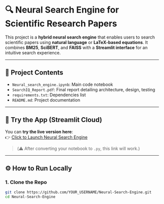 # 🔍 Neural Search Engine for Scientific Research Papers

This project is a **hybrid neural search engine** that enables users to search scientific papers using **natural language** or **LaTeX-based equations**. It combines **BM25**, **SciBERT**, and **FAISS** with a **Streamlit interface** for an intuitive search experience.

---

## 📁 Project Contents

- `Neural_search_engine.ipynb`: Main code notebook
- `SearchIQ_Report.pdf`: Final report detailing architecture, design, testing
- `requirements.txt`: Dependencies list
- `README.md`: Project documentation

---

## 🚀 Try the App (Streamlit Cloud)

You can **try the live version here**:  
👉 [Click to Launch Neural Search Engine](https://share.streamlit.io/YOUR_USERNAME/Neural-Search-Engine/main/src/app.py)

> (⚠️ After converting your notebook to `.py`, this link will work.)

---

## ⚙️ How to Run Locally

### 1. Clone the Repo

```bash
git clone https://github.com/YOUR_USERNAME/Neural-Search-Engine.git
cd Neural-Search-Engine
